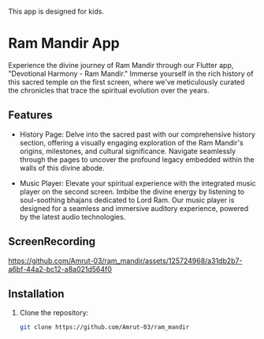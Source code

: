 This app is designed for kids.

# Ram Mandir App

Experience the divine journey of Ram Mandir through our Flutter app, "Devotional Harmony - Ram Mandir." Immerse yourself in the rich history of this sacred temple on the first screen, where we've meticulously curated the chronicles that trace the spiritual evolution over the years.

## Features

- History Page:
Delve into the sacred past with our comprehensive history section, offering a visually engaging exploration of the Ram Mandir's origins, milestones, and cultural significance. Navigate seamlessly through the pages to uncover the profound legacy embedded within the walls of this divine abode.

- Music Player:
Elevate your spiritual experience with the integrated music player on the second screen. Imbibe the divine energy by listening to soul-soothing bhajans dedicated to Lord Ram. Our music player is designed for a seamless and immersive auditory experience, powered by the latest audio technologies.

## ScreenRecording
https://github.com/Amrut-03/ram_mandir/assets/125724968/a31db2b7-a6bf-44a2-bc12-a8a021d564f0
## Installation

1. Clone the repository:

   ```bash
   git clone https://github.com/Amrut-03/ram_mandir
